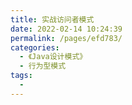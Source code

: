 ```yaml
---
title: 实战访问者模式
date: 2022-02-14 10:24:39
permalink: /pages/efd783/
categories:
  - 《Java设计模式》
  - 行为型模式
tags:
  - 
---
```

